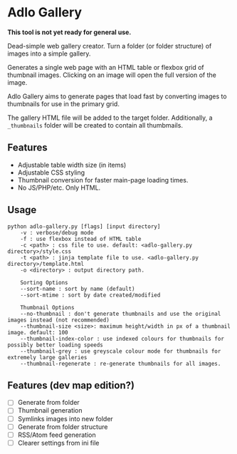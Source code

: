 # Adlo Gallery

**This tool is not yet ready for general use.**

Dead-simple web gallery creator. Turn a folder (or folder structure) of images into a simple gallery.

Generates a single web page with an HTML table or flexbox grid of thumbnail images. Clicking on an image will open the full version of the image.

Adlo Gallery aims to generate pages that load fast by converting images to thumbnails for use in the primary grid.

The gallery HTML file will be added to the target folder. Additionally, a `_thumbnails` folder will be created to contain all thumbmails.

## Features
- Adjustable table width size (in items)
- Adjustable CSS styling
- Thumbnail conversion for faster main-page loading times.
- No JS/PHP/etc. Only HTML.

## Usage
```
python adlo-gallery.py [flags] [input directory]
	-v : verbose/debug mode
	-f : use flexbox instead of HTML table
	-c <path> : css file to use. default: <adlo-gallery.py directory>/style.css
	-t <path> : jinja template file to use. <adlo-gallery.py directory>/template.html
	-o <directory> : output directory path.

	Sorting Options
	--sort-name : sort by name (default)
	--sort-mtime : sort by date created/modified

	Thumbnail Options
	--no-thumbnail : don't generate thumbnails and use the original images instead (not recommended)
	--thumbnail-size <size>: maximum height/width in px of a thumbnail image. default: 100
	--thumbnail-index-color : use indexed colours for thumbnails for possibly better loading speeds
	--thumbnail-grey : use greyscale colour mode for thumbnails for extremely large galleries
	--thumbnail-regenerate : re-generate thumbnails for all images.
```


## Features (dev map edition?)
- [ ] Generate from folder
- [ ] Thumbnail generation
- [ ] Symlinks images into new folder
- [ ] Generate from folder structure
- [ ] RSS/Atom feed generation
- [ ] Clearer settings from ini file
